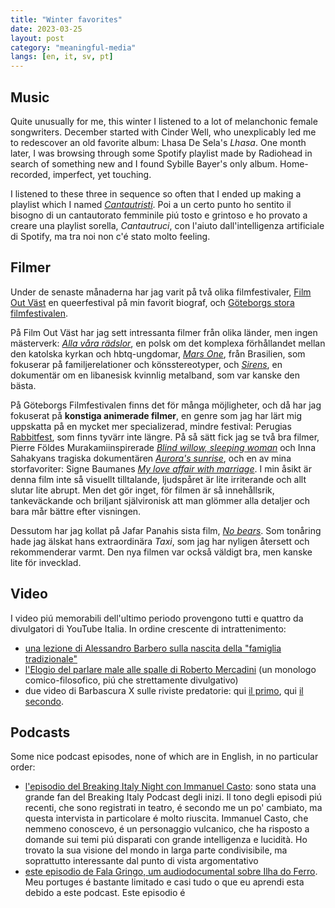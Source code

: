 ```yaml
---
title: "Winter favorites"
date: 2023-03-25
layout: post
category: "meaningful-media"
langs: [en, it, sv, pt]
---
```


## Music
Quite unusually for me, this winter I listened to a lot of melanchonic female songwriters.
December started with Cinder Well, who unexplicably led me to redescover an old favorite album: Lhasa De Sela's _Lhasa_.
One month later, I was browsing through some Spotify playlist made by Radiohead in search of something new and I found Sybille Bayer's only album. Home-recorded, imperfect, yet touching. 

I listened to these three in sequence so often that I ended up making a playlist which I named [_Cantautristi_](https://open.spotify.com/playlist/5hWW6EylhoP8Sv8BhJnhKr?si=5e349a6e94ff4a0b).
Poi a un certo punto ho sentito il bisogno di un cantautorato femminile piú tosto e grintoso e ho provato a creare una playlist sorella, _Cantautruci_, con l'aiuto dall'intelligenza artificiale di Spotify, ma tra noi non c'é stato molto feeling.

## Filmer
Under de senaste månaderna har jag varit på två olika filmfestivaler, [Film Out Väst](https://hagabion.se/serie/film-out-vast/) en queerfestival på min favorit biograf, och [Göteborgs stora filmfestivalen](https://goteborgfilmfestival.se/). 

På Film Out Väst har jag sett intressanta filmer från olika länder, men ingen mästerverk: [_Alla våra rädslor_](https://hagabion.se/filmer/alla-vara-radslor/), en polsk om det komplexa förhållandet mellan den katolska kyrkan och hbtq-ungdomar, [_Mars One_](https://hagabion.se/filmer/mars-one/), från Brasilien, som fokuserar på familjerelationer och könsstereotyper, och [_Sirens_](https://hagabion.se/filmer/sirens/), en dokumentär om en libanesisk kvinnlig metalband, som var kanske den bästa.

På Göteborgs Filmfestivalen finns det för många möjligheter, och då har jag fokuserat på __konstiga animerade filmer__, en genre som jag har lärt mig uppskatta på en mycket mer specializerad, mindre festival: Perugias [Rabbitfest](https://rabbitfest.wordpress.com/), som finns tyvärr inte längre.
På så sätt fick jag se två bra filmer, Pierre Földes Murakamiinspirerade [_Blind willow, sleeping woman_](https://program.goteborgfilmfestival.se/program/blind-willow-sleeping-woman) och Inna Sahakyans tragiska dokumentären [_Aurora's sunrise_](https://program.goteborgfilmfestival.se/program/auroras-sunrise), och en av mina storfavoriter: Signe Baumanes [_My love affair with marriage_](https://program.goteborgfilmfestival.se/program/my-love-affair-with-marriage). 
I min åsikt är denna film inte så visuellt tilltalande, ljudspåret är lite irriterande och allt slutar lite abrupt. Men det gör inget, för filmen är så innehållsrik, tankeväckande och briljant självironisk att man glömmer alla detaljer och bara mår bättre efter visningen.

Dessutom har jag kollat på Jafar Panahis sista film, [_No bears_](https://hagabion.se/filmer/no-bears/). Som tonåring hade jag älskat hans extraordinära _Taxi_, som jag har nyligen återsett och rekommenderar varmt. Den nya filmen var också väldigt bra, men kanske lite för invecklad. 

## Video
I video piú memorabili dell'ultimo periodo provengono tutti e quattro da divulgatori di YouTube Italia. In ordine crescente di intrattenimento:

- [una lezione di Alessandro Barbero sulla nascita della "famiglia tradizionale"](https://youtu.be/-W6Yy-lzTxc)
- [l'Elogio del parlare male alle spalle di Roberto Mercadini](https://www.youtube.com/watch?v=OdU_NQ4XuIg) (un monologo comico-filosofico, piú che strettamente divulgativo)
- due video di Barbascura X sulle riviste predatorie: qui [il primo](https://youtu.be/eLJZGC9qrD8), qui [il secondo](https://youtu.be/CGjksFPdW0M).

## Podcasts
Some nice podcast episodes, none of which are in English, in no particular order:

- [l'episodio del Breaking Italy Night con Immanuel Casto](https://www.spreaker.com/user/breakingitaly/bip-2022-ep01-mp3): sono stata una grande fan del Breaking Italy Podcast degli inizi. Il tono degli episodi piú recenti, che sono registrati in teatro, é secondo me un po' cambiato, ma questa intervista in particolare é molto riuscita. Immanuel Casto, che nemmeno conoscevo, é un personaggio vulcanico, che ha risposto a domande sui temi piú disparati con grande intelligenza e lucidità. Ho trovato la sua visione del mondo in larga parte condivisibile, ma soprattutto interessante dal punto di vista argomentativo
- [este episodio de Fala Gringo, um audiodocumental sobre Ilha do Ferro](https://falagringopodcast.com/2022/10/23/4-15-ilha-do-ferro-uma-viagem-no-sertao-nordestino-2/). Meu portuges é bastante limitado e casi tudo o que eu aprendi esta debido a este podcast. Este episodio é